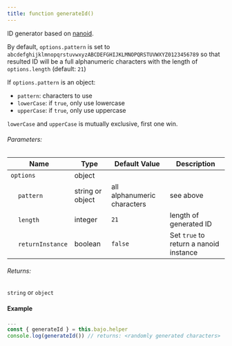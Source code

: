```yaml
---
title: function generateId()
---
```


ID generator based on [nanoid](https://github.com/ai/nanoid).

By default, ```options.pattern``` is set to ```abcdefghijklmnopqrstuvwxyzABCDEFGHIJKLMNOPQRSTUVWXYZ0123456789``` so that resulted ID will be a full alphanumeric characters with the length of ```options.length``` (default: ```21```)

If ```options.pattern``` is an object:

- ```pattern```: characters to use
- ```lowerCase```: if ```true```, only use lowercase
- ```upperCase```: if ```true```, only use uppercase

```lowerCase``` and ```upperCase``` is mutually exclusive, first one win.

###### Parameters:

| Name | Type | Default Value | Description |
| ---- | ---- | ------------- | ----------- |
| ```options``` | object |||
| &nbsp;&nbsp;&nbsp;&nbsp;```pattern``` | string or object | all alphanumeric characters | see above |
| &nbsp;&nbsp;&nbsp;&nbsp;```length``` | integer | ```21``` | length of generated ID |
| &nbsp;&nbsp;&nbsp;&nbsp;```returnInstance``` | boolean | ```false``` | Set ```true``` to return a nanoid instance |

###### Returns:

```string``` or ```object```

#### Example

```javascript
...
const { generateId } = this.bajo.helper
console.log(generateId()) // returns: <randomly generated characters>
```